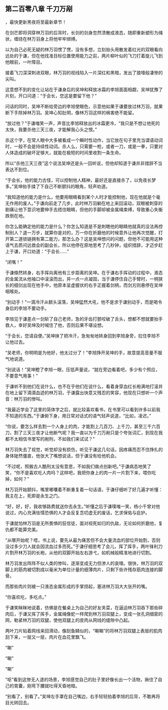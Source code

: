## 第二百零八章 千刀万剐
，最快更新黑夜将至最新章节！

在剑芒即将洞穿林万羽的后背时，长剑的剑身忽然溃散成液态，随即重新塑形为绳状，缠绕在林万羽身上将他牢牢绑缚。

以为自己必死无疑的林万羽愣了愣，没有多想，立刻抬头用散发着红光的双眼看向远处的于谦，但在他找准目标位置使用能力之前，两片柳叶似的飞刀打着旋儿飞到他眼前，一叶障目。

接着飞刀深深刺进双眼，林万羽的视线陷入一片深红和黑暗，发出了狼嚎般凄惨的尖叫。

这意想不到的变化让站在于谦身后的吴坤和释放冰霜的李旭面面相觑，吴坤犹豫了片刻，开口问道：“于会长，您这是要留下他？”

问话的同时，吴坤不断给旁边的李旭使眼色，示意他如果于谦要放过林万羽，就果断下手除掉林万羽。吴坤心知肚明，像林万羽这样的祸害绝不能留。

“放过他？”于谦嗤笑一声，声音比李旭释放出的冰霜更冷，“我只是不想让他死的太快，我要杀他三天三夜，才能解我心头之恨。”

杀这个字，在常人眼中大多被看成一个瞬时性动作，当它放在句子里充当谓语动词时，一般不会是持续性动词。杀人么，只需要一枪，或者一刀，或是一拳，只要对人体造成的破坏足够大，就能在极短的时间里收割一条生命。

所以“杀他三天三夜”这个说法吴坤还是头一回听说，但他却知道于谦并非措辞不当表达不到位。

“于会长，他的能力古怪，可以控制他人精神，最好还是直接杀了，以免夜长梦多。”吴坤抬手揉了下自己不断颤抖的眼角，轻声劝道。

“我知道他的能力是什么，他要用眼睛看到某个人时才能控制他，现在他就是个毫无作用的废人。”于谦向前走了几步，此时林万羽躺在地上来回滚动，双眼被刺穿的剧痛让他下意识地要伸手去捂住眼睛，但他的手脚却被金属绳束缚，导致重心失衡跌倒在地。

你怎么能确定他的能力是什么？你怎么知道是不是刺瞎他的眼睛他就真的没法再控制别人？退一万步，就算你是对的，万一你在折磨他的时候意外让他再次觉醒，打开第二道锁链拥有第二能力，那怎么办？这是吴坤想问的问题，但他不可能用这种语气去质问远救会的副会长，所以他停在原地思考了几秒钟，组织措辞，才迈步赶上于谦，开口劝道：“于会长……”

“闭嘴！”

于谦倏然转身，右手挥向离他有三步距离的吴坤。在于谦右手挥动的过程中，液态的金属流从他袖口中滚滚而出，并一点一点凝固，当于谦停住自己手臂时，一柄狭长的细剑出现在他手中，他原本呈虚握状的右手正握着剑柄，而剑刃则悬停在吴坤咽喉处。

“别动手！”一滴冷汗从额头滚落，吴坤猛然大吼，他不是求于谦别动手，而是喝令身后的李旭不要动手。

李旭见于谦差点一剑斩了自己老师，急的牙齿打颤咬破了舌头，想都不想就要抬手救人，幸好吴坤及时喊住了他，否则后果不堪设想。

“于会长，您请自便。”吴坤抹了把冷汗，急匆匆地转身回到李旭身旁，拉住李旭不让他过去。

“吴老师，你明明是为他好，他太过分了！”李旭挣开吴坤的手，故意提高音量不服气地说道。

“别说话！”吴坤瞪了李旭一眼，压低声量说，“就在旁边看着吧，多少有个照应，不要意气用事！”

于谦听不到他们在说什么，也不在乎他们在说什么，看着身穿血红长袍满地打滚并在地上留下滴滴血迹的林万羽，于谦露出快意又残忍的笑容，他现在只想听一个声音：林万羽的惨叫。

“我最近学会了这里的简体字之后，就比较喜欢看书，在书里可以看到许多以前我不知道的东西。”于谦俯下身，用日常对话式的语气轻声说道，“比如，凌迟。”

“你说，要怎么样去割一个人身上的肉，才能割上几百刀、上千刀，甚至三千六百刀，割了三天三夜才让他断气呢？我一直以为千刀万剐只是个夸张词汇，到现在我都不太相信书里写的剐刑，不如我们来试试？”

林万羽失去了视觉，听觉却没有损伤，听见于谦这几句话，因疼痛而忍不住挣扎的身体陡然僵直，他张大了嘴想说话，但于谦没有给他机会。

“不过呢，照搬古人酷刑太没有意思，不如我们做点创新吧。”于谦病态地笑了笑，“你不是喜欢吃人肉吗？这样吧，我把你身上的肉一片一片割下来，喂你吃掉，如何？”

林万羽开始颤抖，嘴里嘟囔着不断重复着一句话语，于谦仔细听了好几遍才听懂：我主在上，死即是永生之门。

“好，好，好，我收够路费就送你去永生。”听懂之后于谦噗嗤一笑，杨小千曾对他说过，内心充满怯懦恐惧的人才会反复念叨虚无的废话，乞求保佑与庇护。

于谦就怕林万羽是无所畏惧的狂信徒，面对视死如归的仇敌，无论如何折磨他，复仇都不能算完美。

“从哪开始呢？唔，书上说，要先从最为痛苦但不会大量流血的部位开始割，否则没过多少刀人就会因流血过多而死。”于谦仔细思考了会儿，挥了挥手，两叶锋利刀片割开林万羽的长袍，从他的双脚开始左右游弋，如机械般精准地进行切割。

林万羽发出阵阵不似人类的惨叫，逐渐变成无力但渗人的哀嚎。很快，林万羽的双脚上的筋肉被切割成以毫米为单位计量的细薄肉片，只剩下些许残存筋肉连接的脚骨。

而那些肉片则被一只液态金属形成的手掌捞起，塞进林万羽大大张开的嘴。

“你喜欢吃，多吃点。”

于谦笑眯眯地说着，仿佛是在餐桌上为自己的好友夹菜，在逼迫林万羽吞下那些碎肉后，于谦又挥了挥手，金属绳像蛇一样爬到林万羽双腿上，变成一张孔洞细密的网，勒紧林万羽的双腿，使他双腿上的皮肉从网线的缝隙中凸起。

两叶刀片贴着网线来回滑动，像刮鱼鳞似的，“唰唰”的将林万羽双腿上表层的肌肉刮下来，一层又一层，肉片在血花里飘飞。

“唰”

“唰”

“唰”

“呕”看到这惨无人道的场景，李旭感觉自己的肚子里好像长出一个活物，揪住了自己的胃囊，刚弯下腰就吐得天昏地暗。

“别看了，别看了。”吴坤左手罩在自己嘴边，右手轻轻拍着李旭的后背，不敢再将目光转回去。


